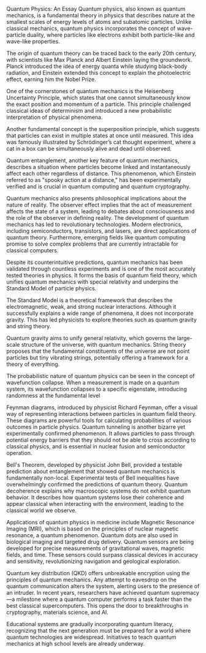 Quantum Physics: An Essay
Quantum physics, also known as quantum mechanics, is a fundamental theory in physics that describes nature at the smallest scales of energy levels of atoms and subatomic particles. Unlike classical mechanics, quantum physics incorporates the concept of wave-particle duality, where particles like electrons exhibit both particle-like and wave-like properties.

The origin of quantum theory can be traced back to the early 20th century, with scientists like Max Planck and Albert Einstein laying the groundwork. Planck introduced the idea of energy quanta while studying black-body radiation, and Einstein extended this concept to explain the photoelectric effect, earning him the Nobel Prize.

One of the cornerstones of quantum mechanics is the Heisenberg Uncertainty Principle, which states that one cannot simultaneously know the exact position and momentum of a particle. This principle challenged classical ideas of determinism and introduced a new probabilistic interpretation of physical phenomena.

Another fundamental concept is the superposition principle, which suggests that particles can exist in multiple states at once until measured. This idea was famously illustrated by Schrödinger’s cat thought experiment, where a cat in a box can be simultaneously alive and dead until observed.

Quantum entanglement, another key feature of quantum mechanics, describes a situation where particles become linked and instantaneously affect each other regardless of distance. This phenomenon, which Einstein referred to as "spooky action at a distance," has been experimentally verified and is crucial in quantum computing and quantum cryptography.

Quantum mechanics also presents philosophical implications about the nature of reality. The observer effect implies that the act of measurement affects the state of a system, leading to debates about consciousness and the role of the observer in defining reality.
The development of quantum mechanics has led to revolutionary technologies. Modern electronics, including semiconductors, transistors, and lasers, are direct applications of quantum theory. Furthermore, emerging fields like quantum computing promise to solve complex problems that are currently intractable for classical computers.

Despite its counterintuitive predictions, quantum mechanics has been validated through countless experiments and is one of the most accurately tested theories in physics. It forms the basis of quantum field theory, which unifies quantum mechanics with special relativity and underpins the Standard Model of particle physics.

The Standard Model is a theoretical framework that describes the electromagnetic, weak, and strong nuclear interactions. Although it successfully explains a wide range of phenomena, it does not incorporate gravity. This has led physicists to explore theories such as quantum gravity and string theory.

Quantum gravity aims to unify general relativity, which governs the large-scale structure of the universe, with quantum mechanics. String theory proposes that the fundamental constituents of the universe are not point particles but tiny vibrating strings, potentially offering a framework for a theory of everything.

The probabilistic nature of quantum physics can be seen in the concept of wavefunction collapse. When a measurement is made on a quantum system, its wavefunction collapses to a specific eigenstate, introducing randomness at the fundamental level

Feynman diagrams, introduced by physicist Richard Feynman, offer a visual way of representing interactions between particles in quantum field theory. These diagrams are powerful tools for calculating probabilities of various outcomes in particle physics.
Quantum tunneling is another bizarre yet experimentally confirmed phenomenon. It allows particles to pass through potential energy barriers that they should not be able to cross according to classical physics, and is essential in nuclear fusion and semiconductor operation.

Bell's Theorem, developed by physicist John Bell, provided a testable prediction about entanglement that showed quantum mechanics is fundamentally non-local. Experimental tests of Bell inequalities have overwhelmingly confirmed the predictions of quantum theory.
Quantum decoherence explains why macroscopic systems do not exhibit quantum behavior. It describes how quantum systems lose their coherence and appear classical when interacting with the environment, leading to the classical world we observe.

Applications of quantum physics in medicine include Magnetic Resonance Imaging (MRI), which is based on the principles of nuclear magnetic resonance, a quantum phenomenon. Quantum dots are also used in biological imaging and targeted drug delivery.
Quantum sensors are being developed for precise measurements of gravitational waves, magnetic fields, and time. These sensors could surpass classical devices in accuracy and sensitivity, revolutionizing navigation and geological exploration.

Quantum key distribution (QKD) offers unbreakable encryption using the principles of quantum mechanics. Any attempt to eavesdrop on the quantum communication alters the system, alerting users to the presence of an intruder.
In recent years, researchers have achieved quantum supremacy—a milestone where a quantum computer performs a task faster than the best classical supercomputers. This opens the door to breakthroughs in cryptography, materials science, and AI.

Educational systems are gradually incorporating quantum literacy, recognizing that the next generation must be prepared for a world where quantum technologies are widespread. Initiatives to teach quantum mechanics at high school levels are already underway.
